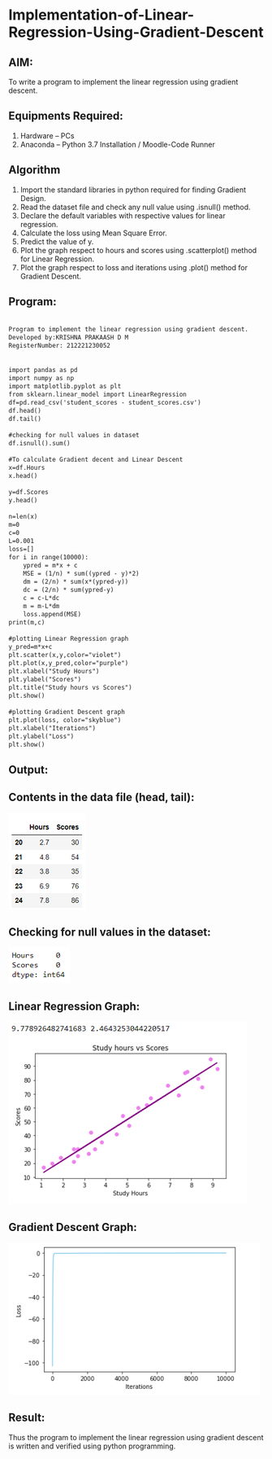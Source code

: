 # Implementation-of-Linear-Regression-Using-Gradient-Descent

## AIM:
To write a program to implement the linear regression using gradient descent.

## Equipments Required:
1. Hardware – PCs
2. Anaconda – Python 3.7 Installation / Moodle-Code Runner

## Algorithm
1. Import the standard libraries in python required for finding Gradient Design.
2. Read the dataset file and check any null value using .isnull() method.
3. Declare the default variables with respective values for linear regression.
4. Calculate the loss using Mean Square Error.
5. Predict the value of y.
6. Plot the graph respect to hours and scores using .scatterplot() method for Linear Regression.
7. Plot the graph respect to loss and iterations using .plot() method for Gradient Descent.

## Program:
```

Program to implement the linear regression using gradient descent.
Developed by:KRISHNA PRAKAASH D M
RegisterNumber: 212221230052 


import pandas as pd
import numpy as np
import matplotlib.pyplot as plt
from sklearn.linear_model import LinearRegression
df=pd.read_csv('student_scores - student_scores.csv')
df.head()
df.tail()

#checking for null values in dataset
df.isnull().sum()

#To calculate Gradient decent and Linear Descent
x=df.Hours
x.head()

y=df.Scores
y.head()

n=len(x)
m=0
c=0
L=0.001
loss=[]
for i in range(10000):
    ypred = m*x + c
    MSE = (1/n) * sum((ypred - y)*2)
    dm = (2/n) * sum(x*(ypred-y))
    dc = (2/n) * sum(ypred-y)
    c = c-L*dc
    m = m-L*dm
    loss.append(MSE)
print(m,c)

#plotting Linear Regression graph
y_pred=m*x+c
plt.scatter(x,y,color="violet")
plt.plot(x,y_pred,color="purple")
plt.xlabel("Study Hours")
plt.ylabel("Scores")
plt.title("Study hours vs Scores")
plt.show()

#plotting Gradient Descent graph
plt.plot(loss, color="skyblue")
plt.xlabel("Iterations")
plt.ylabel("Loss")
plt.show()
```
## Output:
## Contents in the data file (head, tail):

![Output1](O2.png)
## Checking for null values in the dataset:

![Output1](O3a.png)

## Linear Regression Graph:
![Output1](O6.png)

## Gradient Descent Graph:
![Output1](o7.png)

## Result:
Thus the program to implement the linear regression using gradient descent is written and verified using python programming.

